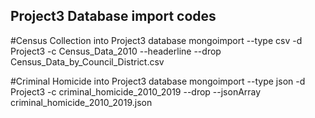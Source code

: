 ## Project3 Database import codes

#Census Collection into Project3 database
mongoimport --type csv -d Project3 -c Census_Data_2010 --headerline --drop Census_Data_by_Council_District.csv

#Criminal Homicide into Project3 database
mongoimport --type json -d Project3 -c criminal_homicide_2010_2019  --drop --jsonArray criminal_homicide_2010_2019.json

